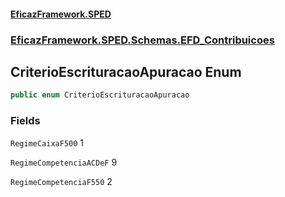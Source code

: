 #### [EficazFramework.SPED](EficazFrameworkSPED.md 'EficazFramework SPED')
### [EficazFramework.SPED.Schemas.EFD_Contribuicoes](EficazFramework.SPED.Schemas.EFD_Contribuicoes.md 'EficazFramework.SPED.Schemas.EFD_Contribuicoes')

## CriterioEscrituracaoApuracao Enum

```csharp
public enum CriterioEscrituracaoApuracao
```
### Fields

<a name='EficazFramework.SPED.Schemas.EFD_Contribuicoes.CriterioEscrituracaoApuracao.RegimeCaixaF500'></a>

`RegimeCaixaF500` 1

<a name='EficazFramework.SPED.Schemas.EFD_Contribuicoes.CriterioEscrituracaoApuracao.RegimeCompetenciaACDeF'></a>

`RegimeCompetenciaACDeF` 9

<a name='EficazFramework.SPED.Schemas.EFD_Contribuicoes.CriterioEscrituracaoApuracao.RegimeCompetenciaF550'></a>

`RegimeCompetenciaF550` 2